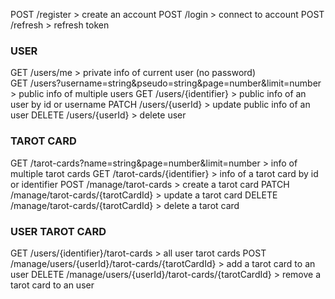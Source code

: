 POST /register > create an account
POST /login > connect to account
POST /refresh > refresh token

### USER

GET /users/me > private info of current user (no password)  
GET /users?username=string&pseudo=string&page=number&limit=number > public info of multiple users
GET /users/{identifier} > public info of an user by id or username
PATCH /users/{userId} > update public info of an user
DELETE /users/{userId} > delete user

### TAROT CARD

GET /tarot-cards?name=string&page=number&limit=number > info of multiple tarot cards
GET /tarot-cards/{identifier} > info of a tarot card by id or identifier
POST /manage/tarot-cards > create a tarot card
PATCH /manage/tarot-cards/{tarotCardId} > update a tarot card
DELETE /manage/tarot-cards/{tarotCardId} > delete a tarot card

### USER TAROT CARD

GET /users/{identifier}/tarot-cards > all user tarot cards
POST /manage/users/{userId}/tarot-cards/{tarotCardId} > add a tarot card to an user
DELETE /manage/users/{userId}/tarot-cards/{tarotCardId} > remove a tarot card to an user
